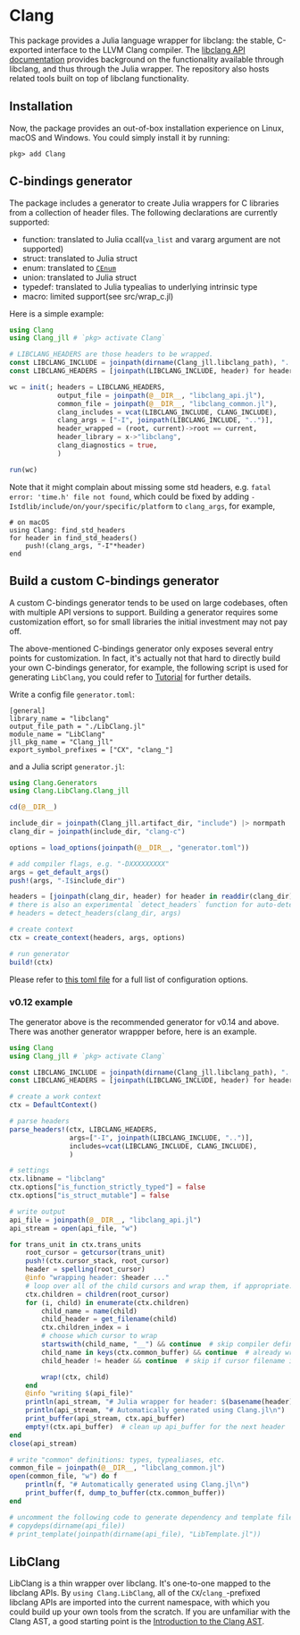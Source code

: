 # Clang
This package provides a Julia language wrapper for libclang: the stable, C-exported
interface to the LLVM Clang compiler. The [libclang API documentation](http://clang.llvm.org/doxygen/group__CINDEX.html)
provides background on the functionality available through libclang, and thus
through the Julia wrapper. The repository also hosts related tools built
on top of libclang functionality.

## Installation
Now, the package provides an out-of-box installation experience on Linux, macOS and Windows. You
could simply install it by running:
```
pkg> add Clang
```

## C-bindings generator
The package includes a generator to create Julia wrappers for C libraries from a collection of header files. The following declarations are currently supported:

- function: translated to Julia ccall(`va_list` and vararg argument are not supported)
- struct: translated to Julia struct
- enum: translated to [`CEnum`](https://github.com/JuliaInterop/CEnum.jl)
- union: translated to Julia struct
- typedef: translated to Julia typealias to underlying intrinsic type
- macro: limited support(see src/wrap_c.jl)

Here is a simple example:
```julia
using Clang
using Clang_jll # `pkg> activate Clang`

# LIBCLANG_HEADERS are those headers to be wrapped.
const LIBCLANG_INCLUDE = joinpath(dirname(Clang_jll.libclang_path), "..", "include", "clang-c") |> normpath
const LIBCLANG_HEADERS = [joinpath(LIBCLANG_INCLUDE, header) for header in readdir(LIBCLANG_INCLUDE) if endswith(header, ".h")]

wc = init(; headers = LIBCLANG_HEADERS,
            output_file = joinpath(@__DIR__, "libclang_api.jl"),
            common_file = joinpath(@__DIR__, "libclang_common.jl"),
            clang_includes = vcat(LIBCLANG_INCLUDE, CLANG_INCLUDE),
            clang_args = ["-I", joinpath(LIBCLANG_INCLUDE, "..")],
            header_wrapped = (root, current)->root == current,
            header_library = x->"libclang",
            clang_diagnostics = true,
            )

run(wc)
```
Note that it might complain about missing some std headers, e.g. `fatal error: 'time.h' file not found`,
which could be fixed by adding `-Istdlib/include/on/your/specific/platform` to `clang_args`, for example,
```
# on macOS
using Clang: find_std_headers
for header in find_std_headers()
    push!(clang_args, "-I"*header)
end
```


## Build a custom C-bindings generator
A custom C-bindings generator tends to be used on large codebases, often with multiple API versions to support. Building a generator requires some customization effort, so for small libraries the initial
investment may not pay off.

The above-mentioned C-bindings generator only exposes several entry points for customization.
In fact, it's actually not that hard to directly build your own C-bindings generator,
for example, the following script is used for generating `LibClang`, you could refer to [Tutorial](@ref) for
further details.

Write a config file `generator.toml`:
```
[general]
library_name = "libclang"
output_file_path = "./LibClang.jl"
module_name = "LibClang"
jll_pkg_name = "Clang_jll"
export_symbol_prefixes = ["CX", "clang_"]
```

and a Julia script `generator.jl`:
```julia
using Clang.Generators
using Clang.LibClang.Clang_jll

cd(@__DIR__)

include_dir = joinpath(Clang_jll.artifact_dir, "include") |> normpath
clang_dir = joinpath(include_dir, "clang-c")

options = load_options(joinpath(@__DIR__, "generator.toml"))

# add compiler flags, e.g. "-DXXXXXXXXX"
args = get_default_args()
push!(args, "-I$include_dir")

headers = [joinpath(clang_dir, header) for header in readdir(clang_dir) if endswith(header, ".h")]
# there is also an experimental `detect_headers` function for auto-detecting top-level headers in the directory
# headers = detect_headers(clang_dir, args)

# create context
ctx = create_context(headers, args, options)

# run generator
build!(ctx)
```

Please refer to [this toml file](https://github.com/JuliaInterop/Clang.jl/blob/master/gen/generator.toml) for a full list of configuration options.

### v0.12 example
The generator above is the recommended generator for v0.14 and above. There was another generator wrappper before, here is an example.
```julia
using Clang
using Clang_jll # `pkg> activate Clang`

const LIBCLANG_INCLUDE = joinpath(dirname(Clang_jll.libclang_path), "..", "include", "clang-c") |> normpath
const LIBCLANG_HEADERS = [joinpath(LIBCLANG_INCLUDE, header) for header in readdir(LIBCLANG_INCLUDE) if endswith(header, ".h")]

# create a work context
ctx = DefaultContext()

# parse headers
parse_headers!(ctx, LIBCLANG_HEADERS,
               args=["-I", joinpath(LIBCLANG_INCLUDE, "..")],
               includes=vcat(LIBCLANG_INCLUDE, CLANG_INCLUDE),
               )

# settings
ctx.libname = "libclang"
ctx.options["is_function_strictly_typed"] = false
ctx.options["is_struct_mutable"] = false

# write output
api_file = joinpath(@__DIR__, "libclang_api.jl")
api_stream = open(api_file, "w")

for trans_unit in ctx.trans_units
    root_cursor = getcursor(trans_unit)
    push!(ctx.cursor_stack, root_cursor)
    header = spelling(root_cursor)
    @info "wrapping header: $header ..."
    # loop over all of the child cursors and wrap them, if appropriate.
    ctx.children = children(root_cursor)
    for (i, child) in enumerate(ctx.children)
        child_name = name(child)
        child_header = get_filename(child)
        ctx.children_index = i
        # choose which cursor to wrap
        startswith(child_name, "__") && continue  # skip compiler definitions
        child_name in keys(ctx.common_buffer) && continue  # already wrapped
        child_header != header && continue  # skip if cursor filename is not in the headers to be wrapped

        wrap!(ctx, child)
    end
    @info "writing $(api_file)"
    println(api_stream, "# Julia wrapper for header: $(basename(header))")
    println(api_stream, "# Automatically generated using Clang.jl\n")
    print_buffer(api_stream, ctx.api_buffer)
    empty!(ctx.api_buffer)  # clean up api_buffer for the next header
end
close(api_stream)

# write "common" definitions: types, typealiases, etc.
common_file = joinpath(@__DIR__, "libclang_common.jl")
open(common_file, "w") do f
    println(f, "# Automatically generated using Clang.jl\n")
    print_buffer(f, dump_to_buffer(ctx.common_buffer))
end

# uncomment the following code to generate dependency and template files
# copydeps(dirname(api_file))
# print_template(joinpath(dirname(api_file), "LibTemplate.jl"))
```

## LibClang
LibClang is a thin wrapper over libclang. It's one-to-one mapped to the libclang APIs.
By `using Clang.LibClang`, all of the `CX`/`clang_`-prefixed libclang APIs are imported into the
current namespace, with which you could build up your own tools from the scratch. If you are
unfamiliar with the Clang AST, a good starting point is the [Introduction to the Clang AST](http://clang.llvm.org/docs/IntroductionToTheClangAST.html).
